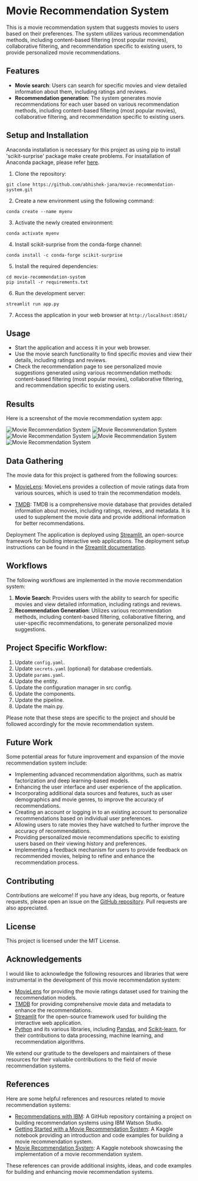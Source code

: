 # Movie Recommendation System

This is a movie recommendation system that suggests movies to users based on their preferences. The system utilizes various recommendation methods, including content-based filtering (most popular movies), collaborative filtering, and recommendation specific to existing users, to provide personalized movie recommendations.

## Features

- **Movie search**: Users can search for specific movies and view detailed information about them, including ratings and reviews.
- **Recommendation generation**: The system generates movie recommendations for each user based on various recommendation methods, including content-based filtering (most popular movies), collaborative filtering, and recommendation specific to existing users.

## Setup and Installation

Anaconda installation is necessary for this project as using pip to install 'scikit-surprise' package make create problems. For insatallation of Anaconda package, please refer [here](https://docs.anaconda.com/free/anaconda/install/index.html).

1. Clone the repository:

```shell
git clone https://github.com/abhishek-jana/movie-recommendation-system.git
```

2. Create a new environment using the following command:

```shell
conda create --name myenv
```
3. Activate the newly created environment:

``` shell
conda activate myenv
```
4. Install scikit-surprise from the conda-forge channel:
```shell
conda install -c conda-forge scikit-surprise
```
5. Install the required dependencies:

```shell
cd movie-recommendation-system
pip install -r requirements.txt
```
6. Run the development server:
```shell
streamlit run app.py
```
7. Access the application in your web browser at `http://localhost:8501/`

## Usage
- Start the application and access it in your web browser.
- Use the movie search functionality to find specific movies and view their details, including ratings and reviews.
- Check the recommendation page to see personalized movie suggestions generated using various recommendation methods: content-based filtering (most popular movies), collaborative filtering, and recommendation specific to existing users.


## Results

Here is a screenshot of the movie recommendation system app:

![Movie Recommendation System](images/webapp3.jpg)
![Movie Recommendation System](images/webapp4.jpg)
![Movie Recommendation System](images/webapp5.jpg)
![Movie Recommendation System](images/webapp6.jpg)
![Movie Recommendation System](images/webapp7.jpg)


## Data Gathering
The movie data for this project is gathered from the following sources:

- [MovieLens](https://grouplens.org/datasets/movielens/): MovieLens provides a collection of movie ratings data from various sources, which is used to train the recommendation models.

- [TMDB](https://www.themoviedb.org/): TMDB is a comprehensive movie database that provides detailed information about movies, including ratings, reviews, and metadata. It is used to supplement the movie data and provide additional information for better recommendations.

Deployment
The application is deployed using [Streamlit](https://streamlit.io/), an open-source framework for building interactive web applications. The deployment setup instructions can be found in the [Streamlit documentation](https://docs.streamlit.io/streamlit-community-cloud/get-started/deploy-an-app).

## Workflows
The following workflows are implemented in the movie recommendation system:

1. **Movie Search**: Provides users with the ability to search for specific movies and view detailed information, including ratings and reviews.
2. **Recommendation Generation**: Utilizes various recommendation methods, including content-based filtering, collaborative filtering, and user-specific recommendations, to generate personalized movie suggestions.

## Project Specific Workflow:
1. Update `config.yaml`.
2. Update `secrets.yaml` (optional) for database credentials.
3. Update `params.yaml`.
4. Update the entity.
5. Update the configuration manager in src config.
6. Update the components.
7. Update the pipeline.
8. Update the main.py.

Please note that these steps are specific to the project and should be followed accordingly for the movie recommendation system.

## Future Work
Some potential areas for future improvement and expansion of the movie recommendation system include:

- Implementing advanced recommendation algorithms, such as matrix factorization and deep learning-based models.
- Enhancing the user interface and user experience of the application.
- Incorporating additional data sources and features, such as user demographics and movie genres, to improve the accuracy of recommendations.
- Creating an account or logging in to an existing account to personalize recommendations based on individual user preferences.
- Allowing users to rate movies they have watched to further improve the accuracy of recommendations.
- Providing personalized movie recommendations specific to existing users based on their viewing history and preferences.
- Implementing a feedback mechanism for users to provide feedback on recommended movies, helping to refine and enhance the recommendation process.

## Contributing
Contributions are welcome! If you have any ideas, bug reports, or feature requests, please open an issue on the [GitHub repository](https://github.com/abhishek-jana/movie-recommendation-system). Pull requests are also appreciated.

## License
This project is licensed under the MIT License.

## Acknowledgements

I would like to acknowledge the following resources and libraries that were instrumental in the development of this movie recommendation system:

- [MovieLens](https://grouplens.org/datasets/movielens/) for providing the movie ratings dataset used for training the recommendation models.
- [TMDB](https://www.themoviedb.org/) for providing comprehensive movie data and metadata to enhance the recommendations.
- [Streamlit](https://www.streamlit.io/) for the open-source framework used for building the interactive web application.
- [Python](https://www.python.org/) and its various libraries, including [Pandas](https://pandas.pydata.org/), and [Scikit-learn](https://scikit-learn.org/), for their contributions to data processing, machine learning, and recommendation algorithms.

We extend our gratitude to the developers and maintainers of these resources for their valuable contributions to the field of movie recommendation systems.

## References

Here are some helpful references and resources related to movie recommendation systems:

- [Recommendations with IBM](https://github.com/abhishek-jana/Recommendations-with-IBM): A GitHub repository containing a project on building recommendation systems using IBM Watson Studio.
- [Getting Started with a Movie Recommendation System](https://www.kaggle.com/code/ibtesama/getting-started-with-a-movie-recommendation-system): A Kaggle notebook providing an introduction and code examples for building a movie recommendation system.
- [Movie Recommendation System](https://www.kaggle.com/code/darpan25bajaj/movie-recommendation-system/notebook): A Kaggle notebook showcasing the implementation of a movie recommendation system.

These references can provide additional insights, ideas, and code examples for building and enhancing movie recommendation systems.
